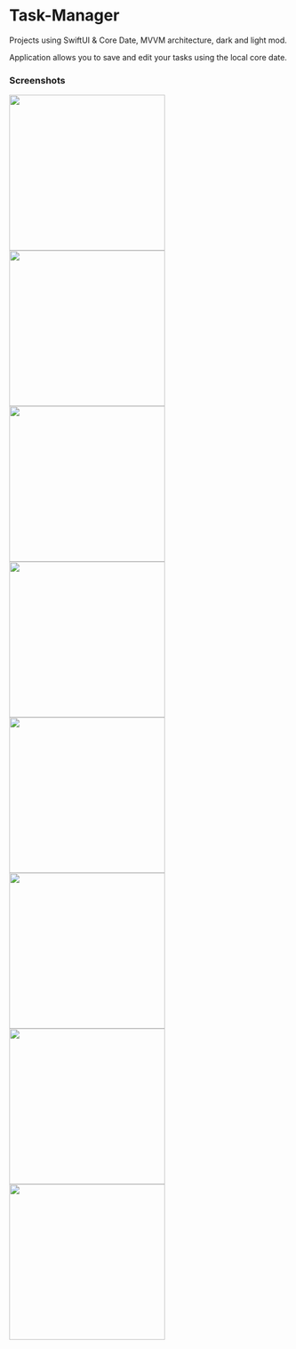 # Task-Manager


Projects using SwiftUI & Core Date, MVVM architecture, dark and light mod.

Application allows you to save and edit your tasks using the local core date.

### Screenshots
<img align="left" src="task_screenshots/home1_light.png" width="280">
<img align="left" src="task_screenshots/home2_light.png" width="280">
<img align="left" src="task_screenshots/add_light.png" width="280">
<img align="left" src="task_screenshots/edit_light.png" width="280">
<img align="left" src="task_screenshots/home1_dark.png" width="280">
<img align="left" src="task_screenshots/home2_dark.png" width="280">
<img align="left" src="task_screenshots/add_dark.png" width="280">
<img align="left" src="task_screenshots/edit_ dark.png" width="280">
